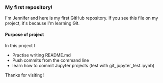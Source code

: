 ### My first repository!

I'm Jennifer and here is my first GitHub repository.
If you see this file on my project, it's because I'm learning Git.

#### Purpose of project
In this project I 
- Practise writing README.md
- Push commits from the command line
- learn how to commit Jupyter projects (test with git_jupyter_test.ipynb)

Thanks for visiting!